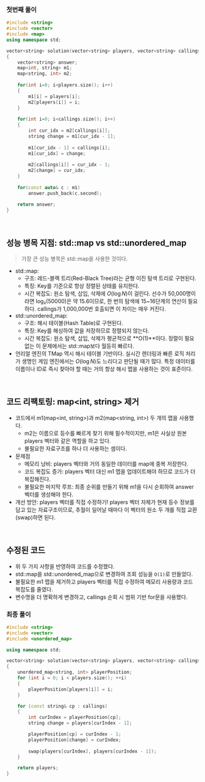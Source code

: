### 첫번째 풀이
```cpp
#include <string>
#include <vector>
#include <map>
using namespace std;

vector<string> solution(vector<string> players, vector<string> callings)
{
    vector<string> answer;
    map<int, string> m1;
    map<string, int> m2;
    
    for(int i=0; i<players.size(); i++)
    {
        m1[i] = players[i];
        m2[players[i]] = i;
    }
    
    for(int i=0; i<callings.size(); i++)
    {
        int cur_idx = m2[callings[i]];
        string change = m1[cur_idx - 1];
        
        m1[cur_idx - 1] = callings[i];
        m1[cur_idx] = change;
        
        m2[callings[i]] = cur_idx - 1;
        m2[change] = cur_idx;
    }
    
    for(const auto& c : m1) 
        answer.push_back(c.second);
    
    return answer;
}
```

<br/>

## 성능 병목 지점: std::map vs std::unordered_map
> 가장 큰 성능 병목은 std::map을 사용한 것이다.
- std::map:
  - 구조: 레드-블랙 트리(Red-Black Tree)라는 균형 이진 탐색 트리로 구현된다.
  - 특징: Key를 기준으로 항상 정렬된 상태를 유지한다.
  - 시간 복잡도: 원소 탐색, 삽입, 삭제에 $O(\log N)$이 걸린다. 선수가 50,000명이라면 log₂(50000)은 약 15.6이므로, 한 번의 탐색에 15~16단계의 연산이 필요하다. callings가 1,000,000번 호출되면 이 차이는 매우 커진다.
- std::unordered_map:
  - 구조: 해시 테이블(Hash Table)로 구현된다.
  - 특징: Key를 해싱하여 값을 저장하므로 정렬되지 않는다.
  - 시간 복잡도: 원소 탐색, 삽입, 삭제가 평균적으로 **O(1)**이다. 정렬이 필요 없는 이 문제에서는 std::map보다 월등히 빠르다.
- 언리얼 엔진의 TMap 역시 해시 테이블 기반이다. 실시간 렌더링과 빠른 로직 처리가 생명인 게임 엔진에서는 $O(\log N)$도 느리다고 판단될 때가 많다. 특정 데이터를 이름이나 ID로 즉시 찾아야 할 때는 거의 항상 해시 맵을 사용하는 것이 표준이다.

<br/>

## 코드 리팩토링: map<int, string> 제거
- 코드에서 m1(map<int, string>)과 m2(map<string, int>) 두 개의 맵을 사용했다.
  - m2는 이름으로 등수를 빠르게 찾기 위해 필수적이지만, m1은 사실상 원본 players 벡터와 같은 역할을 하고 있다.
  - 불필요한 자료구조를 하나 더 사용하는 셈이다.
- 문제점
  - 메모리 낭비: players 벡터와 거의 동일한 데이터를 map에 중복 저장한다.
  - 코드 복잡도 증가: players 벡터 대신 m1 맵을 업데이트해야 하므로 코드가 더 복잡해진다.
  - 불필요한 마지막 루프: 최종 순위를 만들기 위해 m1을 다시 순회하여 answer 벡터를 생성해야 한다.
- 개선 방안: players 벡터를 직접 수정하기! players 벡터 자체가 현재 등수 정보를 담고 있는 자료구조이므로, 추월이 일어날 때마다 이 벡터의 원소 두 개를 직접 교환(swap)하면 된다.

<br/>

## 수정된 코드
- 위 두 가지 사항을 반영하여 코드를 수정했다.
- std::map을 std::unordered_map으로 변경하여 조회 성능을 `O(1)`로 만들었다.
- 불필요한 m1 맵을 제거하고 players 벡터를 직접 수정하여 메모리 사용량과 코드 복잡도를 줄였다.
- 변수명을 더 명확하게 변경하고, callings 순회 시 범위 기반 for문을 사용했다.

### 최종 풀이
```cpp
#include <string>
#include <vector>
#include <unordered_map>

using namespace std;

vector<string> solution(vector<string> players, vector<string> callings)
{
    unordered_map<string, int> playerPosition;
    for (int i = 0; i < players.size(); ++i)
    {
        playerPosition[players[i]] = i;
    }

    for (const string& cp : callings)
    {
        int curIndex = playerPosition[cp];
        string change = players[curIndex - 1];

        playerPosition[cp] = curIndex - 1;
        playerPosition[change] = curIndex;
        
        swap(players[curIndex], players[curIndex - 1]);
    }

    return players;
}
```
